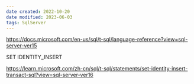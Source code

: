 ```yaml
---
date created: 2022-10-20
date modified: 2023-06-03
tags: SqlServer
---
```

https://docs.microsoft.com/en-us/sql/t-sql/language-reference?view=sql-server-ver15

SET IDENTITY_INSERT

https://learn.microsoft.com/zh-cn/sql/t-sql/statements/set-identity-insert-transact-sql?view=sql-server-ver16
